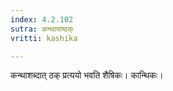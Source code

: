 ```yaml
---
index: 4.2.102
sutra: कन्थायाष्ठक्
vritti: kashika

---
```

कन्थाशब्दात् ठक् प्रत्ययो भवति शैषिकः। कान्थिकः।